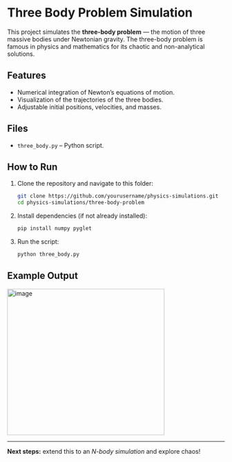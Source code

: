 # Three Body Problem Simulation

This project simulates the **three-body problem** — the motion of three massive bodies under Newtonian gravity. The three-body problem is famous in physics and mathematics for its chaotic and non-analytical solutions.

## Features

* Numerical integration of Newton’s equations of motion.
* Visualization of the trajectories of the three bodies.
* Adjustable initial positions, velocities, and masses.

## Files

* `three_body.py` – Python script.

## How to Run

1. Clone the repository and navigate to this folder:

   ```bash
   git clone https://github.com/yourusername/physics-simulations.git
   cd physics-simulations/three-body-problem
   ```
2. Install dependencies (if not already installed):

   ```bash
   pip install numpy pyglet
   ```
3. Run the script:

   ```bash
   python three_body.py
   ```

## Example Output

<img width="364" height="339" alt="image" src="https://github.com/user-attachments/assets/0fdecfe8-3205-4ef6-955d-2a30e0a2a083" />

---

**Next steps:** extend this to an *N-body simulation* and explore chaos!

